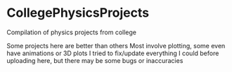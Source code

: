# CollegePhysicsProjects
Compilation of physics projects from college

Some projects here are better than others
Most involve plotting, some even have animations or 3D plots
I tried to fix/update everything I could before uploading here, but there may be some bugs or inaccuracies
